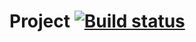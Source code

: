 # Project [![Build status](https://ci.appveyor.com/api/projects/status/b6osr34k7hcdacmr?svg=true)](https://ci.appveyor.com/project/MeritRa/hw-1-2)
